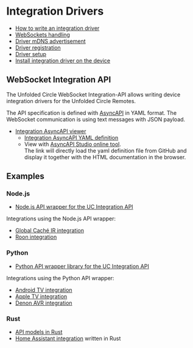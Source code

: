 # Integration Drivers

- [How to write an integration driver](write-integration-driver.md)
- [WebSockets handling](websocket.md)
- [Driver mDNS advertisement](driver-advertisement.md)
- [Driver registration](driver-registration.md)
- [Driver setup](driver-setup.md)
- [Install integration driver on the device](driver-installation.md)

## WebSocket Integration API

The Unfolded Circle WebSocket Integration-API allows writing device integration drivers for the Unfolded Circle Remotes.

The API specification is defined with [AsyncAPI](https://www.asyncapi.com/) in YAML format.
The WebSocket communication is using text messages with JSON payload.

- [Integration AsyncAPI viewer](https://unfoldedcircle.github.io/core-api/integration/)
    - [Integration AsyncAPI YAML definition](https://unfoldedcircle.github.io/core-api/integration/)
    - View with [AsyncAPI Studio online tool](https://studio.asyncapi.com/?url=https://raw.githubusercontent.com/unfoldedcircle/core-api/main/integration-api/UCR-integration-asyncapi.yaml).  
      The link will directly load the yaml definition file from GitHub and display it together with the HTML documentation
      in the browser.

## Examples

### Node.js

- [Node.js API wrapper for the UC Integration API](https://github.com/unfoldedcircle/integration-node-library)  

Integrations using the Node.js API wrapper:
- [Global Caché IR integration](https://github.com/unfoldedcircle/integration-globalcache)
- [Roon integration](https://github.com/unfoldedcircle/integration-roon)

### Python

- [Python API wrapper library for the UC Integration API](https://github.com/unfoldedcircle/integration-python-library)  

Integrations using the Python API wrapper:
- [Android TV integration](https://github.com/unfoldedcircle/integration-androidtv)
- [Apple TV integration](https://github.com/unfoldedcircle/integration-appletv)
- [Denon AVR integration](https://github.com/unfoldedcircle/integration-denonavr)

### Rust

- [API models in Rust](https://github.com/unfoldedcircle/api-model-rs)
- [Home Assistant integration](https://github.com/unfoldedcircle/integration-home-assistant) written in Rust
